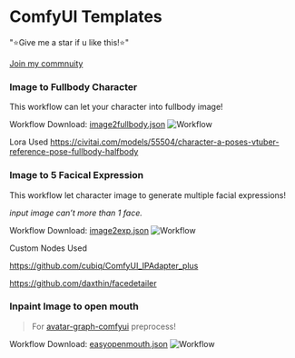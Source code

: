 # ComfyUI Templates

"⭐Give me a star if u like this!⭐"


[Join my commnuity](https://discord.gg/qxQMyjkcqE)



### Image to Fullbody Character
This workflow can let your character into fullbody image!

Workflow Download:
[image2fullbody.json](https://github.com/heiume/ComfyUI-Templates/blob/main/image2fullbody.json) 
![Workflow](https://github.com/heiume/ComfyUI-Templates/blob/main/Image/Screenshot02.png)

Lora Used
https://civitai.com/models/55504/character-a-poses-vtuber-reference-pose-fullbody-halfbody


### Image to 5 Facical Expression
This workflow let character image to generate multiple facial expressions!

_input image can’t more than 1 face._

Workflow Download:
[image2exp.json](https://github.com/heiume/ComfyUI-Templates/blob/main/image2exp.json) 
![Workflow](https://github.com/heiume/ComfyUI-Templates/blob/main/Image/Screenshot01.png)


Custom Nodes Used


https://github.com/cubiq/ComfyUI_IPAdapter_plus

https://github.com/daxthin/facedetailer

### Inpaint Image to open mouth
> For [avatar-graph-comfyui](https://github.com/avatechai/avatar-graph-comfyui) preprocess!

Workflow Download:
[easyopenmouth.json](https://github.com/heiume/ComfyUI-Templates/blob/main/easyopenmouth_(inpaint).json)
![Workflow](https://github.com/heiume/ComfyUI-Templates/blob/main/Image/Screenshot03.png)
